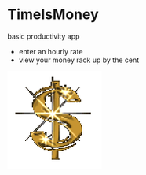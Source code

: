 # TimeIsMoney

basic productivity app

- enter an hourly rate
- view your money rack up by the cent

![Money Animation](./image.gif)

